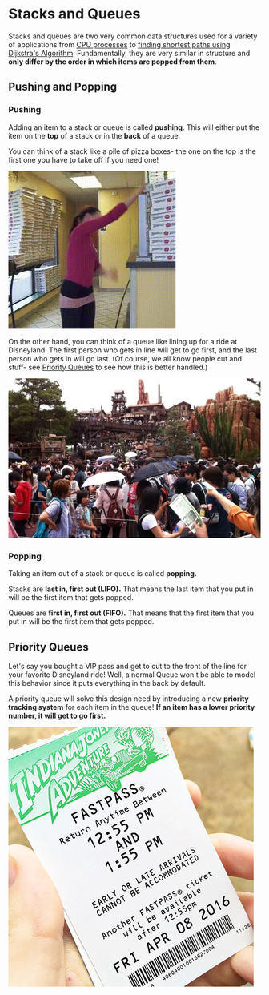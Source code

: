 # Stacks and Queues

Stacks and queues are two very common data structures used for a variety of applications from [CPU processes](https://www.tutorialspoint.com/operating\_system/os\_processes.htm) to [finding shortest paths using Dijkstra's Algorithm](../../algorithms/shortest-paths/dijkstras-algorithm.md). Fundamentally, they are very similar in structure and **only differ by the order in which items are popped from them**.

## Pushing and Popping

### Pushing

Adding an item to a stack or queue is called **pushing**. This will either put the item on the **top** of a stack or in the **back** of a queue.

You can think of a stack like a pile of pizza boxes- the one on the top is the first one you have to take off if you need one!

![](<../../.gitbook/assets/image (52).png>)

On the other hand, you can think of a queue like lining up for a ride at Disneyland. The first person who gets in line will get to go first, and the last person who gets in will go last. (Of course, we all know people cut and stuff- see [Priority Queues](stacks-and-queues.md#priority-queues) to see how this is better handled.)

![those lines tho](<../../.gitbook/assets/image (54).png>)

### Popping

Taking an item out of a stack or queue is called **popping.**

Stacks are **last in, first out (LIFO).** That means the last item that you put in will be the first item that gets popped.

Queues are **first in, first out (FIFO).** That means that the first item that you put in will be the first item that gets popped.

## Priority Queues

Let's say you bought a VIP pass and get to cut to the front of the line for your favorite Disneyland ride! Well, a normal Queue won't be able to model this behavior since it puts everything in the back by default.

A priority queue will solve this design need by introducing a new **priority** **tracking system** for each item in the queue! **If an item has a lower priority number, it will get to go first.**&#x20;

![gotta grab those fastpasses yEEt 🎟](<../../.gitbook/assets/image (53).png>)

